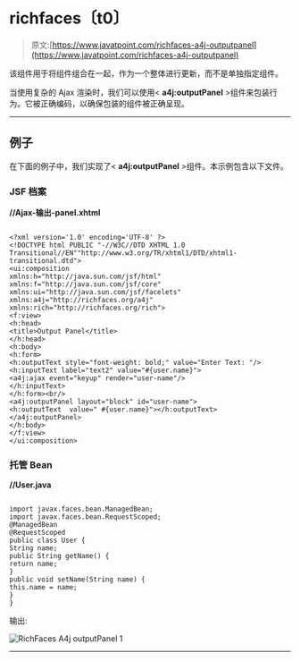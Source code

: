 # richfaces〔t0〕

> 原文:[https://www.javatpoint.com/richfaces-a4j-outputpanel](https://www.javatpoint.com/richfaces-a4j-outputpanel)

该组件用于将组件组合在一起，作为一个整体进行更新，而不是单独指定组件。

当使用复杂的 Ajax 渲染时，我们可以使用< **a4j:outputPanel** >组件来包装行为。它被正确编码，以确保包装的组件被正确呈现。

* * *

## 例子

在下面的例子中，我们实现了< **a4j:outputPanel** >组件。本示例包含以下文件。

### JSF 档案

**//Ajax-输出-panel.xhtml**

```

<?xml version='1.0' encoding='UTF-8' ?>
<!DOCTYPE html PUBLIC "-//W3C//DTD XHTML 1.0 Transitional//EN""http://www.w3.org/TR/xhtml1/DTD/xhtml1-transitional.dtd">
<ui:composition 
xmlns:h="http://java.sun.com/jsf/html"
xmlns:f="http://java.sun.com/jsf/core"
xmlns:ui="http://java.sun.com/jsf/facelets"
xmlns:a4j="http://richfaces.org/a4j"
xmlns:rich="http://richfaces.org/rich">
<f:view>
<h:head>
<title>Output Panel</title>
</h:head>
<h:body>
<h:form>
<h:outputText style="font-weight: bold;" value="Enter Text: "/>
<h:inputText label="text2" value="#{user.name}">
<a4j:ajax event="keyup" render="user-name"/>
</h:inputText>
</h:form><br/>
<a4j:outputPanel layout="block" id="user-name">
<h:outputText  value=" #{user.name}"></h:outputText>
</a4j:outputPanel>
</h:body>
</f:view>
</ui:composition>

```

### 托管 Bean

**//User.java**

```

import javax.faces.bean.ManagedBean;
import javax.faces.bean.RequestScoped;
@ManagedBean
@RequestScoped
public class User {
String name;
public String getName() {
return name;
}
public void setName(String name) {
this.name = name;
}
}

```

输出:

![RichFaces A4j outputPanel 1](../Images/9f6f7eec7dac627a82fed9bb1905dec0.png)

* * *
